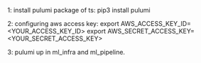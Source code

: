 
1: install pulumi package of ts:
pip3 install pulumi

2: configuring aws access key:
export AWS_ACCESS_KEY_ID=<YOUR_ACCESS_KEY_ID>
export AWS_SECRET_ACCESS_KEY=<YOUR_SECRET_ACCESS_KEY>

3: pulumi up in ml_infra and ml_pipeline.